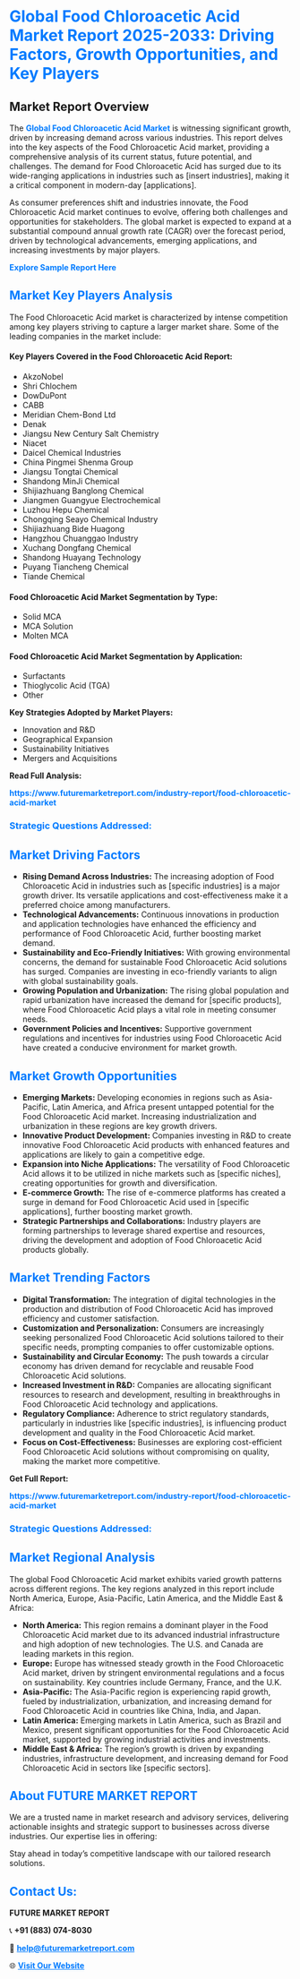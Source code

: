 <h1 style="color: #007BFF;">Global Food Chloroacetic Acid Market Report 2025-2033: Driving Factors, Growth Opportunities, and Key Players</h1>

<section id="overview">
<h2>Market Report Overview</h2>
<p>The <a href="https://www.futuremarketreport.com/industry-report/food-chloroacetic-acid-market" style="color: #007BFF; text-decoration: none;"><strong>Global Food Chloroacetic Acid Market</strong></a> is witnessing significant growth, driven by increasing demand across various industries. This report delves into the key aspects of the Food Chloroacetic Acid market, providing a comprehensive analysis of its current status, future potential, and challenges. The demand for Food Chloroacetic Acid has surged due to its wide-ranging applications in industries such as [insert industries], making it a critical component in modern-day [applications].</p>
<p>As consumer preferences shift and industries innovate, the Food Chloroacetic Acid market continues to evolve, offering both challenges and opportunities for stakeholders. The global market is expected to expand at a substantial compound annual growth rate (CAGR) over the forecast period, driven by technological advancements, emerging applications, and increasing investments by major players.</p>
</section>

<section id="overview">
<p><a href="https://www.futuremarketreport.com/request-sample/reportId=108237" style="color: #007BFF; text-decoration: none;"><strong>Explore Sample Report Here</strong></a></p>
</section>

<section id="key-players">
<h2 style="color: #007BFF;">Market Key Players Analysis</h2>
<p>The Food Chloroacetic Acid market is characterized by intense competition among key players striving to capture a larger market share. Some of the leading companies in the market include:</p>
<h4>Key Players Covered in the Food Chloroacetic Acid Report:</h4>
<ul><li>AkzoNobel</li><li>Shri Chlochem</li><li>DowDuPont</li><li>CABB</li><li>Meridian Chem-Bond Ltd</li><li>Denak</li><li>Jiangsu New Century Salt Chemistry</li><li>Niacet</li><li>Daicel Chemical Industries</li><li>China Pingmei Shenma Group</li><li>Jiangsu Tongtai Chemical</li><li>Shandong MinJi Chemical</li><li>Shijiazhuang Banglong Chemical</li><li>Jiangmen Guangyue Electrochemical</li><li>Luzhou Hepu Chemical</li><li>Chongqing Seayo Chemical Industry</li><li>Shijiazhuang Bide Huagong</li><li>Hangzhou Chuanggao Industry</li><li>Xuchang Dongfang Chemical</li><li>Shandong Huayang Technology</li><li>Puyang Tiancheng Chemical</li><li>Tiande Chemical</li></ul>
<h4>Food Chloroacetic Acid Market Segmentation by Type:</h4>
<ul><li>Solid MCA</li><li>MCA Solution</li><li>Molten MCA</li></ul>

<h4>Food Chloroacetic Acid Market Segmentation by Application:</h4>
<ul><li>Surfactants</li><li>Thioglycolic Acid (TGA)</li><li>Other</li></ul>
<p><strong>Key Strategies Adopted by Market Players:</strong></p>
<ul>
<li>Innovation and R&D</li>
<li>Geographical Expansion</li>
<li>Sustainability Initiatives</li>
<li>Mergers and Acquisitions</li>
</ul>
</section>

<section>
<p><strong>Read Full Analysis: </strong></p><a href="https://www.futuremarketreport.com/industry-report/food-chloroacetic-acid-market" style="color: #007BFF; text-decoration: none;"><strong>https://www.futuremarketreport.com/industry-report/food-chloroacetic-acid-market</strong></a>
<h3 style="color: #007BFF;">Strategic Questions Addressed:</h3>
</section>

<section id="driving-factors">
<h2 style="color: #007BFF;">Market Driving Factors</h2>
<ul>
<li><strong>Rising Demand Across Industries:</strong> The increasing adoption of Food Chloroacetic Acid in industries such as [specific industries] is a major growth driver. Its versatile applications and cost-effectiveness make it a preferred choice among manufacturers.</li>
<li><strong>Technological Advancements:</strong> Continuous innovations in production and application technologies have enhanced the efficiency and performance of Food Chloroacetic Acid, further boosting market demand.</li>
<li><strong>Sustainability and Eco-Friendly Initiatives:</strong> With growing environmental concerns, the demand for sustainable Food Chloroacetic Acid solutions has surged. Companies are investing in eco-friendly variants to align with global sustainability goals.</li>
<li><strong>Growing Population and Urbanization:</strong> The rising global population and rapid urbanization have increased the demand for [specific products], where Food Chloroacetic Acid plays a vital role in meeting consumer needs.</li>
<li><strong>Government Policies and Incentives:</strong> Supportive government regulations and incentives for industries using Food Chloroacetic Acid have created a conducive environment for market growth.</li>
</ul>
</section>

<section id="growth-opportunities">
<h2 style="color: #007BFF;">Market Growth Opportunities</h2>
<ul>
<li><strong>Emerging Markets:</strong> Developing economies in regions such as Asia-Pacific, Latin America, and Africa present untapped potential for the Food Chloroacetic Acid market. Increasing industrialization and urbanization in these regions are key growth drivers.</li>
<li><strong>Innovative Product Development:</strong> Companies investing in R&D to create innovative Food Chloroacetic Acid products with enhanced features and applications are likely to gain a competitive edge.</li>
<li><strong>Expansion into Niche Applications:</strong> The versatility of Food Chloroacetic Acid allows it to be utilized in niche markets such as [specific niches], creating opportunities for growth and diversification.</li>
<li><strong>E-commerce Growth:</strong> The rise of e-commerce platforms has created a surge in demand for Food Chloroacetic Acid used in [specific applications], further boosting market growth.</li>
<li><strong>Strategic Partnerships and Collaborations:</strong> Industry players are forming partnerships to leverage shared expertise and resources, driving the development and adoption of Food Chloroacetic Acid products globally.</li>
</ul>
</section>

<section id="trending-factors">
<h2 style="color: #007BFF;">Market Trending Factors</h2>
<ul>
<li><strong>Digital Transformation:</strong> The integration of digital technologies in the production and distribution of Food Chloroacetic Acid has improved efficiency and customer satisfaction.</li>
<li><strong>Customization and Personalization:</strong> Consumers are increasingly seeking personalized Food Chloroacetic Acid solutions tailored to their specific needs, prompting companies to offer customizable options.</li>
<li><strong>Sustainability and Circular Economy:</strong> The push towards a circular economy has driven demand for recyclable and reusable Food Chloroacetic Acid solutions.</li>
<li><strong>Increased Investment in R&D:</strong> Companies are allocating significant resources to research and development, resulting in breakthroughs in Food Chloroacetic Acid technology and applications.</li>
<li><strong>Regulatory Compliance:</strong> Adherence to strict regulatory standards, particularly in industries like [specific industries], is influencing product development and quality in the Food Chloroacetic Acid market.</li>
<li><strong>Focus on Cost-Effectiveness:</strong> Businesses are exploring cost-efficient Food Chloroacetic Acid solutions without compromising on quality, making the market more competitive.</li>
</ul>
</section>

<section>
<p><strong>Get Full Report: </strong></p><a href="https://www.futuremarketreport.com/industry-report/food-chloroacetic-acid-market" style="color: #007BFF; text-decoration: none;"><strong>https://www.futuremarketreport.com/industry-report/food-chloroacetic-acid-market</strong></a>
<h3 style="color: #007BFF;">Strategic Questions Addressed:</h3>
</section>


<section id="regional-analysis">
<h2 style="color: #007BFF;">Market Regional Analysis</h2>
<p>The global Food Chloroacetic Acid market exhibits varied growth patterns across different regions. The key regions analyzed in this report include North America, Europe, Asia-Pacific, Latin America, and the Middle East & Africa:</p>
<ul>
<li><strong>North America:</strong> This region remains a dominant player in the Food Chloroacetic Acid market due to its advanced industrial infrastructure and high adoption of new technologies. The U.S. and Canada are leading markets in this region.</li>
<li><strong>Europe:</strong> Europe has witnessed steady growth in the Food Chloroacetic Acid market, driven by stringent environmental regulations and a focus on sustainability. Key countries include Germany, France, and the U.K.</li>
<li><strong>Asia-Pacific:</strong> The Asia-Pacific region is experiencing rapid growth, fueled by industrialization, urbanization, and increasing demand for Food Chloroacetic Acid in countries like China, India, and Japan.</li>
<li><strong>Latin America:</strong> Emerging markets in Latin America, such as Brazil and Mexico, present significant opportunities for the Food Chloroacetic Acid market, supported by growing industrial activities and investments.</li>
<li><strong>Middle East & Africa:</strong> The region’s growth is driven by expanding industries, infrastructure development, and increasing demand for Food Chloroacetic Acid in sectors like [specific sectors].</li>
</ul>
</section>

<footer>
<h2 style="color: #007BFF;">About FUTURE MARKET REPORT</h2>
<p>We are a trusted name in market research and advisory services, delivering actionable insights and strategic support to businesses across diverse industries. Our expertise lies in offering:</p>

<p>Stay ahead in today’s competitive landscape with our tailored research solutions.</p>

<h2 style="color: #007BFF;">Contact Us:</h2>
<p><strong>FUTURE MARKET REPORT</strong></p>
<p>📞 <strong>+91 (883) 074-8030</strong></p>
<p>📧 <strong><a href="mailto:help@futuremarketreport.com" style="color: #007BFF;">help@futuremarketreport.com</a></strong></p>
<p>🌐 <strong><a href="https://www.futuremarketreport.com/" style="color: #007BFF;">Visit Our Website</a></strong></p>
</footer>
